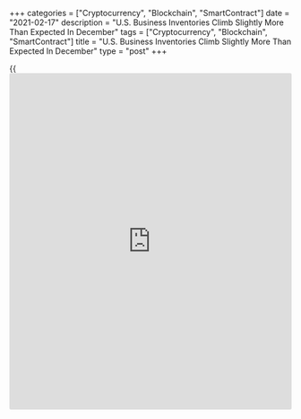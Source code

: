 +++
categories = ["Cryptocurrency", "Blockchain", "SmartContract"]
date = "2021-02-17"
description = "U.S. Business Inventories Climb Slightly More Than Expected In December"
tags = ["Cryptocurrency", "Blockchain", "SmartContract"]
title = "U.S. Business Inventories Climb Slightly More Than Expected In December"
type = "post"
+++

{{<iframe id="large-banner" src="https://www.bounty.group/#slide=18.0" width="100%" height="600" scrolling="no" style="border: 0px solid rgb(216, 221, 230); border-radius: 3px;">}}

Largely reflecting a jump in retail inventories, the Commerce Department
released a report on Wednesday showing U.S. [business][1] inventories
increased by slightly more than expected in the month of December.

The Commerce Department said business inventories climbed by 0.6 percent
in December after rising by 0.5 percent in November. Economists had
expected another 0.5 percent increase.

Retail inventories jumped by 1.2 percent during the month, while
manufacturing and wholesale inventories both edged up by 0.3 percent.

The report also showed business sales increased by 0.8 percent in
December after coming in unchanged in the previous month.

Manufacturing sales spiked by 1.7 percent and wholesale sales surged up
by 1.2 percent, more than offsetting a 0.6 percent drop in retail sales.

With inventories and sales both climbing, the total business
inventories/sales ratio in December was unchanged from the previous
month at 1.32.

For comments and feedback [contact](https://www.playgroundfx.com/contact/): editorial@rtt[news](https://www.letsplayfx.com/blog/forex-news-website/).com

[Economic News][2]

 **What parts of the world are seeing the best (and worst) economic
performances lately? Click[here][3] to check out our [Econ Scorecard][3]
and find out! See up-to-the-moment [ranking](https://www.playgroundfx.com/blog/crypto-exchange-ranking/)s for the best and worst
performers in [GDP][4], [unemployment rate][5], [inflation][3] and much
more.**

   1. www.rtt[news](https://www.letsplayfx.com/blog/forex-news-website/).com/Content/Business.aspx
   2. www.rtt[news](https://www.letsplayfx.com/blog/forex-news-website/).com/Content/EconomicNews.aspx
   3. www.rtt[news](https://www.letsplayfx.com/blog/forex-news-website/).com/economic-scorecard/world-rank/CPI/highest-performance.aspx
   4. www.rtt[news](https://www.letsplayfx.com/blog/forex-news-website/).com/economic-scorecard/world-rank/GDP/highest-performance.aspx
   5. www.rtt[news](https://www.letsplayfx.com/blog/forex-news-website/).com/economic-scorecard/world-rank/unemployment-rate/lowest-performance.aspx